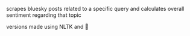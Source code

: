 scrapes bluesky posts related to a specific query and calculates overall sentiment regarding that topic

versions made using NLTK and 🤗

